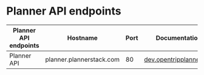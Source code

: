 # Planner API endpoints

Planner API endpoints | Hostname | Port | Documentation
------------ | ------------- | ------------ | ------------
Planner API | planner.plannerstack.com  | 80 | [dev.opentripplanner.org][1]

[1]: http://dev.opentripplanner.org/apidoc/master/resource_Planner.html
